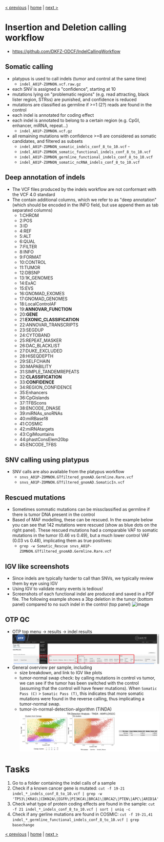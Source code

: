 [< previous](snv.md)  |  [home](README.md)  |  [next >](sv.md) 

# Insertion and Deletion calling workflow
- https://github.com/DKFZ-ODCF/IndelCallingWorkflow

## Somatic calling
- platypus is used to call indels (tumor and control at the same time)
    - `indel_A01P-ZOMNON.vcf.raw.gz`
- each SNV is assigned a "confidence", starting at 10
- mutations lying on "problematic regions" (e.g. read attracting, black lister region, STRss) are punished, and confidence is reduced
- mutations are classified as germline if >=1 (2?) reads are found in the control
- each indel is annotated for coding effect
- each indel is annotated to belong to a certain region (e.g. CpGI, enhancer, miRNA, repeat...)
    - `indel_A01P-ZOMNON.vcf.gz`
- all remaining mutations with confidence >=8 are considered as somatic candidates, and filtered as subsets
    - `indel_A01P-ZOMNON_somatic_indels_conf_8_to_10.vcf`    - 
    - `indel_A01P-ZOMNON_somatic_functional_indels_conf_8_to_10.vcf`
    - `indel_A01P-ZOMNON_germline_functional_indels_conf_8_to_10.vcf`
    - `indel_A01P-ZOMNON_somatic_ncRNA_indels_conf_8_to_10.vcf`

## Deep annotation of indels

- The VCF files produced by the indels workflow are not conformant with the VCF 4.0 standard
- The contain additional columns, which we refer to as "deep annotation" (which should be encoded in the INFO field, but use append them as tab separated columns)
    - 1:CHROM
    - 2:POS
    - 3:ID
    - 4:REF
    - 5:ALT
    - 6:QUAL
    - 7:FILTER
    - 8:INFO
    - 9:FORMAT
    - 10:CONTROL
    - 11:TUMOR
    - 12:DBSNP
    - 13:1K_GENOMES
    - 14:ExAC
    - 15:EVS
    - 16:GNOMAD_EXOMES
    - 17:GNOMAD_GENOMES
    - 18:LocalControlAF
    - 19:**ANNOVAR_FUNCTION**
    - 20:**GENE**
    - 21:**EXONIC_CLASSIFICATION**
    - 22:ANNOVAR_TRANSCRIPTS
    - 23:SEGDUP
    - 24:CYTOBAND
    - 25:REPEAT_MASKER
    - 26:DAC_BLACKLIST
    - 27:DUKE_EXCLUDED
    - 28:HISEQDEPTH
    - 29:SELFCHAIN
    - 30:MAPABILITY
    - 31:SIMPLE_TANDEMREPEATS
    - 32:**CLASSIFICATION**
    - 33:**CONFIDENCE**
    - 34:REGION_CONFIDENCE
    - 35:Enhancers
    - 36:CpGislands
    - 37:TFBScons
    - 38:ENCODE_DNASE
    - 39:miRNAs_snoRNAs
    - 40:miRBase18
    - 41:COSMIC
    - 42:miRNAtargets
    - 43:CgiMountains
    - 44:phastConsElem20bp
    - 45:ENCODE_TFBS
    
## SNV calling using platypus
- SNV calls are also available from the platypus workflow
   - `snvs_A01P-ZOMNON.GTfiltered_gnomAD.Germline.Rare.vcf`
   - `snvs_A01P-ZOMNON.GTfiltered_gnomAD.SomaticIn.vcf`

## Rescued mutations
- Sometimes sommatic mutations can be missclassified as germline if there is tumor DNA present in the control
- Based of MAF modelling, these can be rescued. In the example below you can see that 142 mutations were rescued (show as blue dots on the right panel). These rescued mutations had a comparable VAF to somatic mutations in the tumor (0.46 vs 0.49), but a much lower control VAF (0.03 vs 0.48), implicating them as true positives:
   - `grep -w Somatic_Rescue snvs_A01P-ZOMNON.GTfiltered_gnomAD.Germline.Rare.vcf`
    
## IGV like screenshots
- Since indels are typically harder to call than SNVs, we typically review them by eye using IGV
- Using IGV to validate many events is tedious!
- Screenshots of each functional indel are produced and saved in a PDF file. The following example shows a 3bp deletion in the tumor (bottom panel) compared to no such indel in the  control (top panel)
![image](https://user-images.githubusercontent.com/114547/123631665-4e091e80-d817-11eb-9174-97a74659a3b4.png)


## OTP QC
- OTP top menu -> results -> indel results
![](indel.png)
- General overview per sample, including 
   - size breakdown, and link to IGV like plots
   - tumor-normal swap check: by calling mutations in control vs tumor, we can see if the tumor has been switched with the control (assuming that the control will have fewer mutations). When `Somatic Pass (C)` > `Somatic Pass (T)`, this indicates that more somatic mutations were found in the reverse calling, thus implicating a tumor-normal swap.
   - tumor-in-normal-detection-algorithm (TiNDA)
   ![](indel-tinda.png)

# Tasks

1. Go to a folder containing the indel calls of a sample
2. Check if a known cancer gene is mutated: `cut -f 19-21 indel_*_indels_conf_8_to_10.vcf | grep -w 'TP53\|KRAS\|CDKN2A\|EGFR\|PI3KCA\|BRCA1\|BRCA2\|PTEN\|APC\|ARID1A' `
3. Check what type of protein coding effects are found in the sample: `cut -f 21 indel_*_indels_conf_8_to_10.vcf | sort | uniq -c`
4. Check if any gerline mutations are found in COSMIC: `cut -f 19-21,41 indel_*_germline_functional_indels_conf_8_to_10.vcf | grep basechange`

[< previous](snv.md)  |  [home](README.md)  |  [next >](sv.md) 
